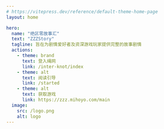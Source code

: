 ```yaml
---
# https://vitepress.dev/reference/default-theme-home-page
layout: home

hero:
  name: "绝区零故事汇"
  text: "ZZZStory"
  tagline: 旨在为剧情爱好者及资深游戏玩家提供完整的故事剧情
  actions:
    - theme: brand
      text: 登入绳网
      link: /inter-knot/index
    - theme: alt
      text: 阅读引导
      link: /started
    - theme: alt
      text: 获取游戏
      link: https://zzz.mihoyo.com/main
  image:
    src: /logo.png
    alt: logo
---
```

